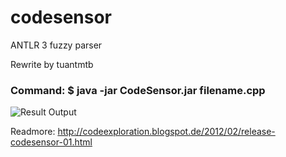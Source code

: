 # codesensor
ANTLR 3 fuzzy parser

Rewrite by tuantmtb

### Command: $ java -jar CodeSensor.jar filename.cpp

![Result Output](https://i.imgur.com/aPC7EmY.png)

Readmore: http://codeexploration.blogspot.de/2012/02/release-codesensor-01.html

